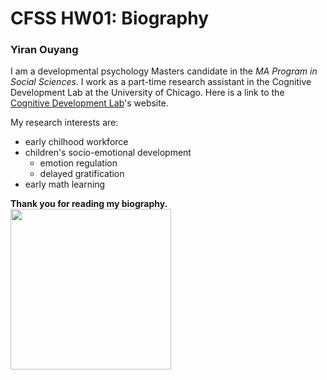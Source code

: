 # CFSS HW01: Biography

### Yiran Ouyang

I am a developmental psychology Masters candidate in the *MA Program in Social Sciences*. I work as a part-time research assistant in the Cognitive Development Lab at the University of Chicago. Here is a link to the [Cognitive Development Lab](https://cogdevlab.uchicago.edu)'s website.

My research interests are:
- early chilhood workforce
- children's socio-emotional development
  - emotion regulation
  - delayed gratification
- early math learning

**Thank you for reading my biography.**
<img src="http://district29pto.org/wp-content/uploads/2018/09/thankyou.jpg" length= "300" width="257">
